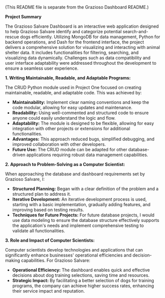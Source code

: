 (This README file is separate from the Grazioso Dashboard README.)

**Project Summary**

The Grazioso Salvare Dashboard is an interactive web application designed to help Grazioso Salvare identify and categorize potential search-and-rescue dogs efficiently. Utilizing MongoDB for data management, Python for backend operations, and Dash for the frontend interface, the project delivers a comprehensive solution for visualizing and interacting with animal shelter data. It includes functionalities for filtering, searching, and visualizing data dynamically. Challenges such as data compatibility and user interface adaptability were addressed throughout the development to ensure a seamless user experience.

**1.	Writing Maintainable, Readable, and Adaptable Programs:**

The CRUD Python module used in Project One focused on creating maintainable, readable, and adaptable code. This was achieved by:
-	**Maintainability:** Implement clear naming conventions and keep the code modular, allowing for easy updates and maintenance.
- **Readability:** Using well-commented and structured code to ensure anyone could easily understand the logic and flow.
-	**Adaptability:** The module is designed to be flexible, allowing for easy integration with other projects or extensions for additional functionalities.
-	**Advantages:** This approach reduced bugs, simplified debugging, and improved collaboration with other developers.
-	**Future Use:** The CRUD module can be adapted for other database-driven applications requiring robust data management capabilities.

**2.	Approach to Problem-Solving as a Computer Scientist:**

When approaching the database and dashboard requirements set by Grazioso Salvare, I:
- **Structured Planning:** Began with a clear definition of the problem and a structured plan to address it.
- **Iterative Development:** An iterative development process is used, starting with a basic implementation, gradually adding features, and improving based on testing results.
- **Techniques for Future Projects:** For future database projects, I would use data modeling to ensure the database structure effectively supports the application's needs and implement comprehensive testing to validate all functionalities.

**3.	Role and Impact of Computer Scientists:**

Computer scientists develop technologies and applications that can significantly enhance businesses' operational efficiencies and decision-making capabilities. For Grazioso Salvare:
-	**Operational Efficiency:** The dashboard enables quick and effective decisions about dog training selections, saving time and resources.
-	**Strategic Impact:** By facilitating a better selection of dogs for training programs, the company can achieve higher success rates, enhancing their service impact and reputation.
